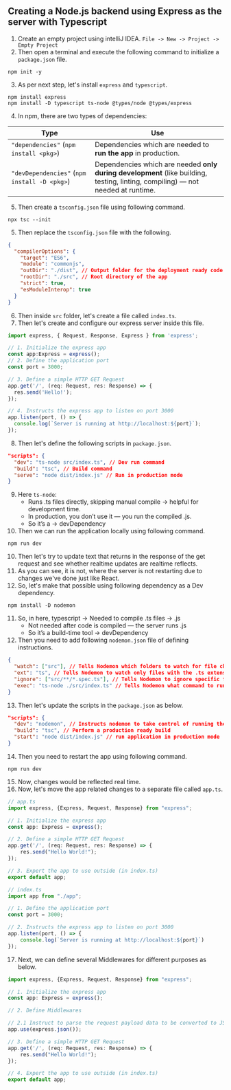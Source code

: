 ## Creating a Node.js backend using Express as the server with Typescript

1. Create an empty project using intelliJ IDEA.
   `File -> New -> Project -> Empty Project`
2. Then open a terminal and execute the following command to initialize a `package.json` file.
```shell
npm init -y
```
3. As per next step, let's install `express` and `typescript`.
```shell
npm install express
npm install -D typescript ts-node @types/node @types/express
```
4. In npm, there are two types of dependencies:

| Type                                         | Use                                                                                                     |
| -------------------------------------------- |---------------------------------------------------------------------------------------------------------|
| `"dependencies"` (`npm install <pkg>`)       | Dependencies which are needed to **run the app** in production.                                         |
| `"devDependencies"` (`npm install -D <pkg>`) | Dependencies which are needed **only during development** (like building, testing, linting, compiling) — not needed at runtime. |

5. Then create a `tsconfig.json` file using following command.
```shell
npx tsc --init
```
5. Then replace the `tsconfig.json` file with the following.
```json
{
  "compilerOptions": {
    "target": "ES6",
    "module": "commonjs",
    "outDir": "./dist", // Output folder for the deployment ready code generated 
    "rootDir": "./src", // Root directory of the app
    "strict": true,
    "esModuleInterop": true
  }
}
```
6. Then inside `src` folder, let's create a file called `index.ts`.
7. Then let's create and configure our express server inside this file.
```typescript
import express, { Request, Response, Express } from 'express';

// 1. Initialize the express app
const app:Express = express();
// 2. Define the application port
const port = 3000;

// 3. Define a simple HTTP GET Request
app.get('/', (req: Request, res: Response) => {
  res.send('Hello!');
});

// 4. Instructs the express app to listen on port 3000
app.listen(port, () => {
  console.log(`Server is running at http://localhost:${port}`);
});
```
8. Then let's define the following scripts in `package.json`.
```json
"scripts": {
  "dev": "ts-node src/index.ts", // Dev run command
  "build": "tsc", // Build command
  "serve": "node dist/index.js" // Run in production mode
}
```
9. Here `ts-node`:
    * Runs .ts files directly, skipping manual compile → helpful for development time.
    * In production, you don’t use it — you run the compiled .js.
    * So it’s a → devDependency
10. Then we can run the application locally using following command.
```shell
npm run dev
```
10. Then let's try to update text that returns in the
    response of the get request and see whether realtime updates are realtime reflects.
9. As you can see, it is not, where the server is not restarting due to changes we've done just like React.
10. So, let's make that possible using following dependency as a Dev dependency.
```shell
npm install -D nodemon
```
11. So, in here,
    typescript -> Needed to compile .ts files → .js
    * Not needed after code is compiled — the server runs .js
    * So it’s a build-time tool → devDependency
12. Then you need to add following `nodemon.json` file of defining instructions.
```json
{
  "watch": ["src"], // Tells Nodemon which folders to watch for file changes.
  "ext": "ts", // Tells Nodemon to watch only files with the .ts extension (TypeScript files).
  "ignore": ["src/**/*.spec.ts"], // Tells Nodemon to ignore specific files, even if they match the watch and ext rules.
  "exec": "ts-node ./src/index.ts" // Tells Nodemon what command to run when starting/restarting the app.
}
```
13. Then let's update the scripts in the `package.json` as below.
```json
"scripts": {
  "dev": "nodemon", // Instructs nodemon to take control of running the command
  "build": "tsc", // Perform a production ready build
  "start": "node dist/index.js" // run application in production mode
}
```
14. Then you need to restart the app using following command.
```shell
npm run dev
```
15. Now, changes would be reflected real time.
16. Now, let's move the app related changes to a separate file called `app.ts`.

```typescript
// app.ts
import express, {Express, Request, Response} from "express";

// 1. Initialize the express app
const app: Express = express();

// 2. Define a simple HTTP GET Request
app.get('/', (req: Request, res: Response) => {
    res.send("Hello World!");
});

// 3. Expert the app to use outside (in index.ts)
export default app;
```

```typescript
// index.ts
import app from "./app";

// 1. Define the application port
const port = 3000;

// 2. Instructs the express app to listen on port 3000
app.listen(port, () => {
    console.log(`Server is running at http://localhost:${port}`)
});
```
17. Next, we can define several Middlewares for different purposes as below.
```typescript
import express, {Express, Request, Response} from "express";

// 1. Initialize the express app
const app: Express = express();

// 2. Define Middlewares

// 2.1 Instruct to parse the request payload data to be converted to JSON format
app.use(express.json());

// 3. Define a simple HTTP GET Request
app.get('/', (req: Request, res: Response) => {
    res.send("Hello World!");
});

// 4. Expert the app to use outside (in index.ts)
export default app;
```

